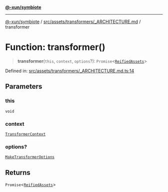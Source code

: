 [**@-xun/symbiote**](../../../../../README.md)

***

[@-xun/symbiote](../../../../../README.md) / [src/assets/transformers/\_ARCHITECTURE.md](../README.md) / transformer

# Function: transformer()

> **transformer**(`this`, `context`, `options`?): `Promise`\<[`ReifiedAssets`](../../../type-aliases/ReifiedAssets.md)\>

Defined in: [src/assets/transformers/\_ARCHITECTURE.md.ts:14](https://github.com/Xunnamius/symbiote/blob/1546ab8527a571efe54081d7614bd35a9d6e0c3c/src/assets/transformers/_ARCHITECTURE.md.ts#L14)

## Parameters

### this

`void`

### context

[`TransformerContext`](../../../type-aliases/TransformerContext.md)

### options?

[`MakeTransformerOptions`](../../../type-aliases/MakeTransformerOptions.md)

## Returns

`Promise`\<[`ReifiedAssets`](../../../type-aliases/ReifiedAssets.md)\>
